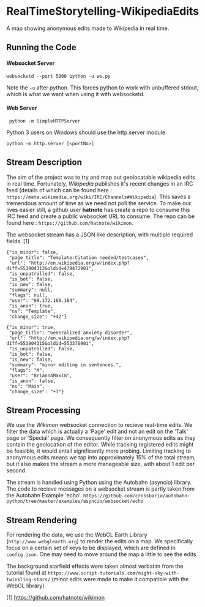 # RealTimeStorytelling-WikipediaEdits
A map showing anonymous edits made to Wikipedia in real time.

## Running the Code
#### Websocket Server
```
websocketd --port 5000 python -u ws.py
```
Note the ```-u``` after python. This forces python to work with unbuffered stdout, which is what we want when using it with websocketd.

#### Web Server
```
 python -m SimpleHTTPServer
```

Python 3 users on Windows should use the http.server module.

```
python -m http.server [<portNo>]
```

## Stream Description
The aim of the project was to try and map out geolocatable wikipedia edits in real time. Fortunately, *Wikipedia* publishes it's recent changes in an IRC feed (details of which can be found here : ```https://meta.wikimedia.org/wiki/IRC/Channels#Wikipedia```). This saves a tremendous amount of time as we need not poll the service. To make our lives easier still, a github user **hatnote** has create a repo to consume this IRC feed and create a public websocket URL to consume. The repo can be found here : ```https://github.com/hatnote/wikimon```.

The websocket stream has a JSON like description, with multiple required fields. [1]

    {"is_minor": false,
     "page_title": "Template:Citation needed/testcases",
     "url": "http://en.wikipedia.org/w/index.php?diff=553804313&oldid=479472901",
     "is_unpatrolled": false,
     "is_bot": false,
     "is_new": false,
     "summary": null,
     "flags": null,
     "user": "98.172.160.184",
     "is_anon": true,
     "ns": "Template",
     "change_size": "+42"}
    
    {"is_minor": true,
     "page_title": "Generalized anxiety disorder",
     "url": "http://en.wikipedia.org/w/index.php?diff=553804315&oldid=553370901",
     "is_unpatrolled": false,
     "is_bot": false,
     "is_new": false,
     "summary": "minor editing in sentences.",
     "flags": "M",
     "user": "BriannaMaxim",
     "is_anon": false,
     "ns": "Main",
     "change_size": "+1"}

## Stream Processing
We use the *Wikimon* websocket connection to recieve real-time edits. We filter the data which is actually a 'Page' edit and not an edit on the 'Talk' page or 'Special' page. We consequently filter on anonymous edits as they contain the geolocation of the editor. While tracking registered edits might be feasible, it would entail significantly more probing. Limiting tracking to anonymous edits means we tap into approximately 15% of the total stream, but it also makes the stream a more manageable size, with about 1 edit per second.

The stream is handled using Python using the Autobahn (asyncio) library. The code to recieve messages on a websocket stream is partly taken from the Autobahn Example 'echo'. ```https://github.com/crossbario/autobahn-python/tree/master/examples/asyncio/websocket/echo```
## Stream Rendering
For rendering the data, we use the WebGL Earth Library (```http://www.webglearth.org```) to render the edits on a map.
We specifically focus on a certain set of keys to be displayed, which are defined in ```config.json```. One may need to move around the map a little to see the edits. 

The background starfield effects were taken almost verbatim from the tutorial found at ```https://www.script-tutorials.com/night-sky-with-twinkling-stars/``` (minor edits were made to make it compatible with the WebGL library)

[1] https://github.com/hatnote/wikimon
